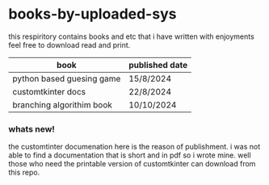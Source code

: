 # books-by-uploaded-sys
this respiritory contains books and etc that i have written with enjoyments feel free to download read and print.

|  book                      | published date |
| ---------------------------| ---------------|
| python based guesing game  | 15/8/2024      |
| customtkinter docs         | 22/8/2024      |
| branching algorithim book  | 10/10/2024     |

### whats new!
the customtinter documenation here is the reason of publishment.
i was not able to find a documentation that is short and in pdf so i wrote mine.
well those who need the printable version of customtkinter can download from this repo.
